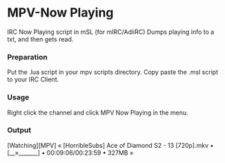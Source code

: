 # MPV-Now Playing
IRC Now Playing script in mSL (for mIRC/AdiiRC)
Dumps playing info to a txt, and then gets read.

### Preparation
Put the .lua script in your mpv scripts directory.
Copy paste the .msl script to your IRC Client.

### Usage
Right click the channel and click MPV Now Playing in the menu.

### Output
[Watching][MPV] « [HorribleSubs] Ace of Diamond S2 - 13 [720p].mkv • [__»_______] • 00:09:06/00:23:59 • 327MB »
